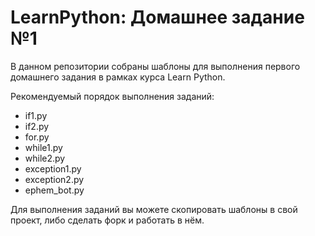 LearnPython: Домашнее задание №1
================================

В данном репозитории собраны шаблоны для выполнения первого домашнего задания
в рамках курса Learn Python.

Рекомендуемый порядок выполнения заданий:

* if1.py
* if2.py
* for.py
* while1.py
* while2.py
* exception1.py
* exception2.py
* ephem_bot.py

Для выполнения заданий вы можете скопировать шаблоны в свой проект, либо
сделать форк и работать в нём.

